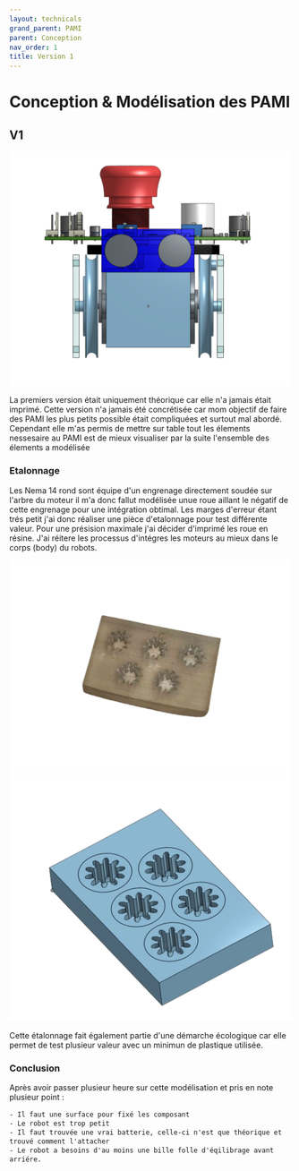 ```yaml
---
layout: technicals
grand_parent: PAMI
parent: Conception
nav_order: 1
title: Version 1
---
```


# Conception & Modélisation des PAMI

## V1


<model-viewer disable-zoom src="../../models/PAMI_v1.gltf" ar ar-modes="webxr scene-viewer quick-look" camera-controls tone-mapping="neutral" poster="../../models/poster_pamiv1.webp" shadow-intensity="1" height="500%" weight="500%"> </model-viewer>


<img src="../../images/PAMI-V1.png" height="50%" weight="50%">

La premiers version était uniquement théorique car elle n'a jamais était imprimé. 
Cette version n'a jamais été concrétisée car mom objectif de faire des PAMI les plus petits possible était compliquées et surtout mal abordé.
Cependant elle m'as permis de mettre sur table tout les élements nessesaire au PAMI est de mieux visualiser par  la suite l'ensemble des élements a modélisée 

### Etalonnage

Les Nema 14 rond sont équipe d'un engrenage directement soudée sur l'arbre du moteur il m'a donc fallut modélisée unue roue aillant le négatif de cette engrenage pour une intégration obtimal. 
Les marges d'erreur étant trés petit j'ai donc réaliser une pièce d'etalonnage pour test différente valeur. 
Pour une présision maximale j'ai décider d'imprimé les roue en résine. 
J'ai réitere les processus d'intégres les moteurs au mieux dans le corps (body) du robots.

<img src="../../images/etalonnage_reel.webp" height="50%" weight="50%">
<img src="../../images/etalonnage_3d.webp" height="50%" weight="50%">

Cette étalonnage fait également partie d'une démarche écologique car elle permet de test plusieur valeur avec un minimun de plastique utilisée.

### Conclusion

Après avoir passer plusieur heure sur cette modélisation et pris en note plusieur point : 

    - Il faut une surface pour fixé les composant
    - Le robot est trop petit
    - Il faut trouvée une vrai batterie, celle-ci n'est que théorique et trouvé comment l'attacher
    - Le robot a besoins d'au moins une bille folle d'éqilibrage avant arriére.  